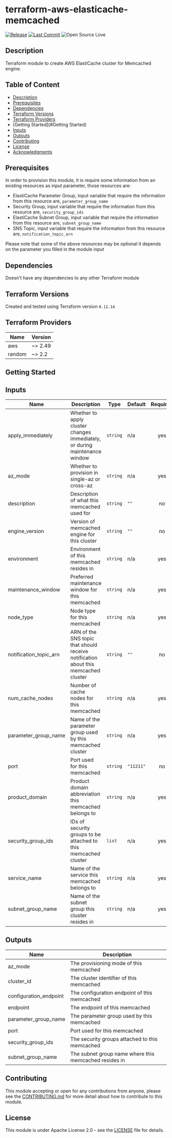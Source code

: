 # terraform-aws-elasticache-memcached

[![Release](https://img.shields.io/github/release/traveloka/terraform-aws-modules-template.svg)](https://github.com/traveloka/terraform-aws-modules-template/releases)
[![Last Commit](https://img.shields.io/github/last-commit/traveloka/terraform-aws-modules-template.svg)](https://github.com/traveloka/terraform-aws-modules-template/commits/master)
![Open Source Love](https://badges.frapsoft.com/os/v1/open-source.png?v=103)

## Description

Terraform module to create AWS ElastiCache cluster for Memcached engine.

## Table of Content

- [Description](#Description)
- [Prerequisites](#Prerequisites)
- [Dependencies](#Dependencies)
- [Terraform Versions](#Terraform_Versions)
- [Terraform Providers](#Terraform_Providers)
- [Getting Started](#Getting Started)
- [Inputs](#Inputs)
- [Outputs](#Outputs)
- [Contributing](#Contributing)
- [License](#License)
- [Acknowledgments](#Acknowledgments)

## Prerequisites

In order to provision this module, it is require some information from an existing resources as input parameter, those resources are:

- ElastiCache Parameter Group, input variable that require the information from this resource are, `parameter_group_name` 
- Security Group,  input variable that require the information from this resource are, `security_group_ids` 
- ElastiCache Subnet Group,  input variable that require the information from this resource are, `subnet_group_name`
- SNS Topic, input variable that require the information from this resource are, `notification_topic_arn`

Please note that some of the above resources may be optional it depends on the parameter you filled in the module input

## Dependencies

Doesn't have any dependencies to any other Terraform module

## Terraform Versions

Created and tested using Terraform version `0.11.14`

## Terraform Providers

| Name   | Version |
| ------ | ------- |
| aws    | ~> 2.49 |
| random | ~> 2.2  |

## Getting Started

<!-- BEGINNING OF PRE-COMMIT-TERRAFORM DOCS HOOK -->

## Inputs

| Name | Description | Type | Default | Required |
|------|-------------|------|---------|:-----:|
| apply\_immediately | Whether to apply cluster changes immediately, or during maintenance window | `string` | n/a | yes |
| az\_mode | Whether to provision in single-az or cross-az | `string` | n/a | yes |
| description | Description of what this memcached used for | `string` | `""` | no |
| engine\_version | Version of memcached engine for this cluster | `string` | `""` | no |
| environment | Environment of this memcached resides in | `string` | n/a | yes |
| maintenance\_window | Preferred maintenance window for this memcached | `string` | n/a | yes |
| node\_type | Node type for this memcached | `string` | n/a | yes |
| notification\_topic\_arn | ARN of the SNS topic that should receive notification about this memcached cluster | `string` | `""` | no |
| num\_cache\_nodes | Number of cache nodes for this memcached | `string` | n/a | yes |
| parameter\_group\_name | Name of the parameter group used by this memcached cluster | `string` | n/a | yes |
| port | Port used for this memcached | `string` | `"11211"` | no |
| product\_domain | Product domain abbreviation this memcached belongs to | `string` | n/a | yes |
| security\_group\_ids | IDs of security groups to be attached to this memcached cluster | `list` | n/a | yes |
| service\_name | Name of the service this memcached belongs to | `string` | n/a | yes |
| subnet\_group\_name | Name of the subnet group this cluster resides in | `string` | n/a | yes |

## Outputs

| Name | Description |
|------|-------------|
| az\_mode | The provisioning mode of this memcached |
| cluster\_id | The cluster identifier of this memcached |
| configuration\_endpoint | The configuration endpoint of this memcached |
| endpoint | The endpoint of this memcached |
| parameter\_group\_name | The parameter group used by this memcached |
| port | Port used for this memcached |
| security\_group\_ids | The security groups attached to this memcached |
| subnet\_group\_name | The subnet group name where this memcached resides in |

<!-- END OF PRE-COMMIT-TERRAFORM DOCS HOOK -->

## Contributing

This module accepting or open for any contributions from anyone, please see the [CONTRIBUTING.md](https://github.com/traveloka/terraform-aws-elasticache-memcached/blob/master/CONTRIBUTING.md) for more detail about how to contribute to this module.

## License

This module is under Apache License 2.0 - see the [LICENSE](https://github.com/traveloka/terraform-aws-elasticache-memcached/blob/master/LICENSE) file for details.